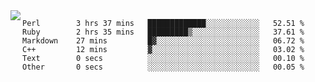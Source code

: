 

<a href="https://github.com/anuraghazra/github-readme-stats">
  <img align="left" src="https://github-readme-stats.vercel.app/api?username=kfly8&count_private=true&show_icons=true&theme=calm" />
</a>


<!--START_SECTION:waka-->

```text
Perl        3 hrs 37 mins   █████████████░░░░░░░░░░░░   52.51 %
Ruby        2 hrs 35 mins   █████████▒░░░░░░░░░░░░░░░   37.61 %
Markdown    27 mins         █▓░░░░░░░░░░░░░░░░░░░░░░░   06.72 %
C++         12 mins         ▓░░░░░░░░░░░░░░░░░░░░░░░░   03.02 %
Text        0 secs          ░░░░░░░░░░░░░░░░░░░░░░░░░   00.10 %
Other       0 secs          ░░░░░░░░░░░░░░░░░░░░░░░░░   00.05 %
```

<!--END_SECTION:waka-->
